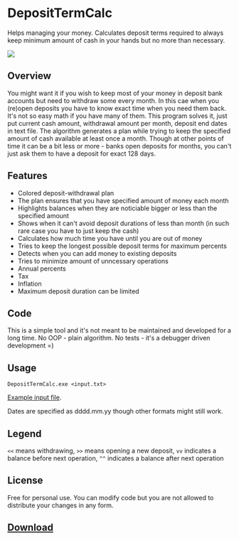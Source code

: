 # DepositTermCalc
Helps managing your money. Calculates deposit terms required to always keep minimum amount of cash in your hands but no more than necessary.

<img src="https://i.imgur.com/OOlN1Y9.png" />

## Overview
You might want it if you wish to keep most of your money in deposit bank accounts but need to withdraw some every month.
In this cae when you (re)open deposits you have to know exact time when you need them back.
It's not so easy math if you have many of them.
This program solves it, just put current cash amount, withdrawal amount per month, deposit end dates in text file.
The algorithm generates a plan while trying to keep the specified amount of cash available at least once a month.
Though at other points of time it can be a bit less or more - banks open deposits for months, you can't just ask them to have a deposit for exact 128 days.

## Features
* Colored deposit-withdrawal plan
* The plan ensures that you have specified amount of money each month 
* Highlights balances when they are noticiable bigger or less than the specified amount
* Shows when it can't avoid deposit durations of less than month (in such rare case you have to just keep the cash)
* Calculates how much time you have until you are out of money
* Tries to keep the longest possible deposit terms for maximum percents
* Detects when you can add money to existing deposits
* Tries to minimize amount of unncessary operations
* Annual percents
* Tax
* Inflation
* Maximum deposit duration can be limited

## Code
This is a simple tool and it's not meant to be maintained and developed for a long time. No OOP - plain algorithm. No tests - it's a debugger driven development =) 


## Usage
`DepositTermCalc.exe <input.txt>`

<a href="https://github.com/AqlaSolutions/DepositTermCalc/blob/master/input.txt">Example input file</a>.

Dates are specified as dddd.mm.yy though other formats might still work.

## Legend
`<<` means withdrawing,
`>>` means opening a new deposit,
`vv` indicates a balance before next operation,
`^^` indicates a balance after next operation

## License
Free for personal use. You can modify code but you are not allowed to distribute your changes in any form.

## <a href="https://github.com/AqlaSolutions/DepositTermCalc/releases">Download</a>
